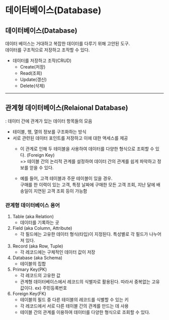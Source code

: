 
# 데이터베이스(Database)

## 데이터베이스(Database)
데이터 베이스는 거대하고 복잡한 데이터를 다루기 위해 고안된 도구.  
데이터를 구조적으로 저장하고 조작할 수 있다.
* 데이터를 저장하고 조작(CRUD)  
    * Create(저장)
    * Read(조회)
    * Update(갱신)
    * Delete(삭제)  
---

## 관계형 데이터베이스(Relaional Database)  
: 데이터 간에 관계가 있는 데이터 항목들의 모음  
* 테이블, 행, 열의 정보를 구조화하는 방식  
* 서로 관련된 데이터 포인트를 저장하고 이에 대한 액세스를 제공  
    * 이 관계로 인해 두 테이블을 사용하여 데이터를 다양한 형식으로 조회할 수 있다. (Foreign Key)  
    => 테이블 간의 논리적 관계를 설정하여 데이터 간의 관계를 쉽게 파악하고 정보를 얻을 수 있다.

    * 예를 들어, 고객 테이블과 주문 테이블이 있을 경우.  
     구매를 한 이력이 있는 고객, 특정 날짜에 구매한 모든 고객 조회, 지난 달에 배송일이 지연된 고객 조회 등이 가능함

### 관계형 데이터베이스 용어

1. Table (aka Relation)​  
    * 데이터를 기록하는 곳
2. Field (aka Column, Attribute)  
    * 각 필드에는 고유한 데이터 형식(타입)이 지정된다. 특성별로 각 필드가 나누어져 있다.​
3. Record (aka Row, Tuple)​  
    * 각 레코드에는 구체적인 데이터 값이 저장
4. Database (aka Schema)  
    * 테이블의 집합
5. Primary Key(PK)    
    * 각 레코드의 고유한 값
    * 관계형 데이터베이스에서 레코드의 식별자로 활용된다. 따라서 중복없는 고유값이다.   ex) 주민등록번호
6. Foreign Key(FK)
    * 테이블의 필드 중 다른 테이블의 레코드를 식별할 수 있는 키  
    * 각 레코드에서 서로 다른 테이블 간의 관계를 만드는 데 사용
    * 테이블 간의 관계를 이용하여 데이터를 다양한 형식으로 조회할 수 있다.